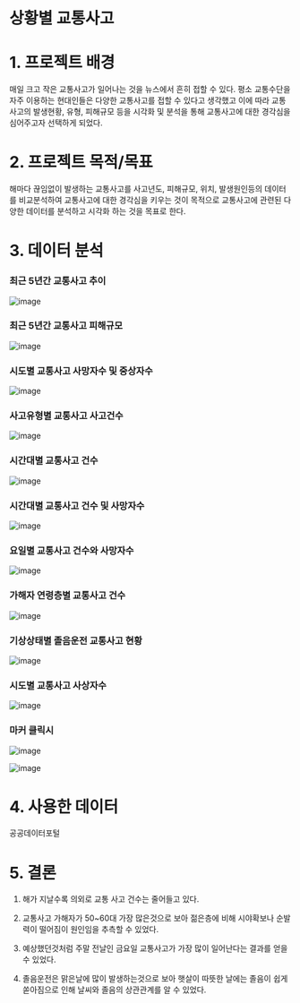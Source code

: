 # 상황별 교통사고

# 1. 프로젝트 배경
매일 크고 작은 교통사고가 일어나는 것을 뉴스에서 흔히 접할 수 있다. 평소 교통수단을 자주 이용하는 현대인들은 다양한 교통사고를 접할 수 있다고 생각했고 이에 따라 교통사고의 발생현황, 유형, 피해규모 등을 시각화 및 분석을 
통해 교통사고에 대한 경각심을 심어주고자 선택하게 되었다. 

# 2. 프로젝트 목적/목표
해마다 끊임없이 발생하는 교통사고를 사고년도, 피해규모, 위치, 발생원인등의 데이터를 비교분석하여 교통사고에 대한 경각심을 키우는 것이 목적으로 
교통사고에 관련된 다양한 데이터를 분석하고 시각화 하는 것을 목표로 한다. 

# 3. 데이터 분석
### 최근 5년간 교통사고 추이

![image](https://github.com/Kimsuji100/Bigdata_Project/assets/113170868/3fd6718a-678e-4fe4-bcbf-0bbfcf5c2d69)

### 최근 5년간 교통사고 피해규모

![image](https://github.com/Kimsuji100/Bigdata_Project/assets/113170868/ce8a1525-5dde-42be-bfab-ca22e7608a8a)

### 시도별 교통사고 사망자수 및 중상자수

![image](https://github.com/Kimsuji100/Bigdata_Project/assets/113170868/d3a82529-25c2-4de2-81f5-09f37aaa803b)

### 사고유형별 교통사고 사고건수

![image](https://github.com/Kimsuji100/Bigdata_Project/assets/113170868/21aa4d8c-f2ce-49d2-bbf0-8be49dfc722d)

### 시간대별 교통사고 건수

![image](https://github.com/Kimsuji100/Bigdata_Project/assets/113170868/c8b4acdb-3072-4dfd-9b6a-12eb69259fdc)

### 시간대별 교통사고 건수 및 사망자수

![image](https://github.com/Kimsuji100/Bigdata_Project/assets/113170868/47972cdc-dafe-42fb-92b0-4f3ceedb9ca7)

### 요일별 교통사고 건수와 사망자수

![image](https://github.com/Kimsuji100/Bigdata_Project/assets/113170868/d9efe66f-6c09-4a5c-b4f5-2e1502ca80f6)

### 가해자 연령층별 교통사고 건수

![image](https://github.com/Kimsuji100/Bigdata_Project/assets/113170868/670b54cf-ea3f-49c5-b2d5-1efc7ec4baa7)

### 기상상태별 졸음운전 교통사고 현황

![image](https://github.com/Kimsuji100/Bigdata_Project/assets/113170868/8a43ab2f-5f1f-4198-a666-f8fd0c86373f)

### 시도별 교통사고 사상자수

![image](https://github.com/Kimsuji100/Bigdata_Project/assets/113170868/7eb818a3-b315-474c-9bd8-4e747a8091a8)

### 마커 클릭시

![image](https://github.com/Kimsuji100/Bigdata_Project/assets/113170868/1c1d1e61-6026-4fb3-ac7d-5bcdd47617ff)

![image](https://github.com/Kimsuji100/Bigdata_Project/assets/113170868/c86ef389-2296-4d9a-9ad1-cb983ca3748b)

# 4. 사용한 데이터
공공데이터포털

# 5. 결론
1. 해가 지날수록 의외로 교통 사고 건수는 줄어들고 있다.

2. 교통사고 가해자가 50~60대 가장 많은것으로 보아 젊은층에 비해 시야확보나 순발력이 떨어짐이
원인임을 추측할 수 있었다.

4. 예상했던것처럼 주말 전날인 금요일 교통사고가 가장 많이 일어난다는 결과를 얻을 수 있었다.

5. 졸음운전은 맑은날에 많이 발생하는것으로 보아 햇살이 따뜻한 날에는 졸음이 쉽게 쏟아짐으로 인해 날씨와 졸음의 상관관계를 알 수 있었다.













